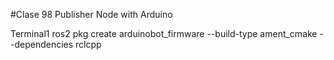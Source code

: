 #Clase 98 Publisher Node with Arduino

Terminal1
ros2 pkg create arduinobot_firmware --build-type ament_cmake --dependencies rclcpp